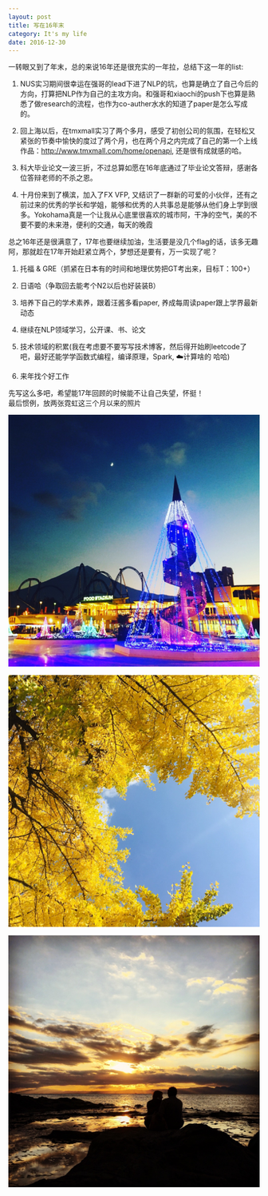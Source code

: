 ```yaml
---
layout: post
title: 写在16年末 
category: It's my life
date: 2016-12-30
---
```


一转眼又到了年末，总的来说16年还是很充实的一年拉，总结下这一年的list:  

1. NUS实习期间很幸运在强哥的lead下进了NLP的坑，也算是确立了自己今后的方向，打算把NLP作为自己的主攻方向。和强哥和xiaochi的push下也算是熟悉了做research的流程，也作为co-auther水水的知道了paper是怎么写成的。

2. 回上海以后，在tmxmall实习了两个多月，感受了初创公司的氛围，在轻松又紧张的节奏中愉快的度过了两个月，也在两个月之内完成了自己的第一个上线作品：http://www.tmxmall.com/home/openapi, 还是很有成就感的哈。

3. 科大毕业论文一波三折，不过总算如愿在16年底通过了毕业论文答辩，感谢各位答辩老师的不杀之恩。

4. 十月份来到了横滨，加入了FX VFP, 又结识了一群新的可爱的小伙伴，还有之前过来的优秀的学长和学姐，能够和优秀的人共事总是能够从他们身上学到很多。Yokohama真是一个让我从心底里很喜欢的城市阿，干净的空气，美的不要不要的未来港，便利的交通，每天的晚霞

总之16年还是很满意了，17年也要继续加油，生活要是没几个flag的话，该多无趣阿，那就趁在17年开始赶紧立两个，梦想还是要有，万一实现了呢？

1. 托福 & GRE（抓紧在日本有的时间和地理优势把GT考出来，目标T：100+）

2. 日语哈（争取回去能考个N2以后也好装装B）

3. 培养下自己的学术素养，跟着汪酱多看paper, 养成每周读paper跟上学界最新动态

4. 继续在NLP领域学习，公开课、书、论文

5. 技术领域的积累(我在考虑要不要写写技术博客，然后得开始刷leetcode了吧，最好还能学学函数式编程，编译原理，Spark, ☁️计算啥的 哈哈)

6. 来年找个好工作

先写这么多吧，希望能17年回顾的时候能不让自己失望，怀挺！  
最后惯例，放两张霓虹这三个月以来的照片

![](/res/my_image/16-12-30-00.jpg)   

![](/res/my_image/16-12-30-01.jpg)  
  
![](/res/my_image/16-12-30-02.jpg)

